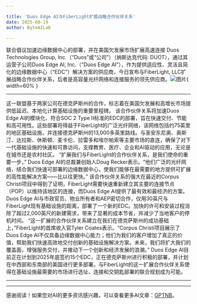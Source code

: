 ```yaml
---

title: 'Duos Edge AI与FiberLight扩展战略合作伙伴关系'
date: 2025-08-19
author: ByteAILab

---
```


联合倡议加速边缘数据中心的部署，并在美国欠发展市场扩展高速连接
Duos Technologies Group, Inc.（“Duos”或“公司”）（纳斯达克代码: DUOT），通过其运营子公司Duos Edge AI, Inc.（“Duos Edge AI”），作为提供适应性、灵活且简化的边缘数据中心（“EDC”）解决方案的供应商，今日宣布与FiberLight, LLC扩展战略合作伙伴关系，后者是高容量光纤网络和连接服务的领先供应商。![图片](https://ai-techpark.com/wp-content/uploads/Duos-Edge-1.jpg){ width=60% }

---
这一联盟基于两家公司在德克萨斯州的合作，标志着在美国欠发展和高增长市场提供低延迟、本地化计算基础设施的重要里程碑。
该合作伙伴关系将加速Duos Edge AI的模块化、符合SOC 2 Type II标准的EDC的部署，旨在快速交付、节能和高可用性。这些部署将得益于FiberLight的广泛光纤网络，该网络包括约75英里的地区基础设施，并连接德克萨斯州的13,000多英里路线。与圣安东尼奥、奥斯汀、达拉斯、休斯顿、麦卡伦、拉雷多和埃尔帕索等主要市场的直连，确保了对下一代基础设施的快速和可靠访问，支撑教育、医疗、企业和AI驱动的应用，无论是在城市还是农村社区。
“扩展我们与FiberLight的合作伙伴关系，是我们使命的重要一步，” Duos Edge AI的总裁兼创始人Doug Recker表示。“他们广泛的光纤网络，结合我们快速可部署的边缘数据中心，使我们能够在最需要的地方提供可扩展的高性能解决方案——比以往更快。”
该合作伙伴关系的强大在最近的Corpus Christi项目中得到了证明，FiberLight需要快速重新建立其主要的连接节点（POP）以维持该地区的连接，而Duos Edge AI提供了最有效和最经济的方案。Duos Edge AI与市政官员、物业所有者和AEP密切合作，仅用30英尺与FiberLight现有基础设施的距离，部署了一个新的EDC。加快的许可和安装过程消除了超过2,000英尺的新建需求，带来了显著的成本节省，并减少了当地客户的停机时间。
“这一扩展的合作伙伴关系建立在我们在德克萨斯州的成功基础上，”FiberLight的首席收入官Tyler Coates表示。“Corpus Christi项目展示了Duos Edge AI不仅具备边缘数据中心能力；他们为我们的客户增加了真正的价值，帮助我们快速高效地交付创新的基础设施解决方案。未来，我们将扩大我们的覆盖面，增强服务交付，并推动下一个创新和经济发展的浪潮。”
Duos Edge AI目前正在计划到2025年底签约15个EDC，正在德克萨斯州进行积极的部署，并计划在中西部和东南部的美国进行更多部署。与FiberLight的这一扩展合作伙伴关系使得在基础设施最需要的市场进行选址、连接和交钥匙部署的联合规划成为可能。

---
---
感谢阅读！如果您对AI的更多资讯感兴趣，可以查看更多AI文章：[GPTNB](https://gptnb.com)。